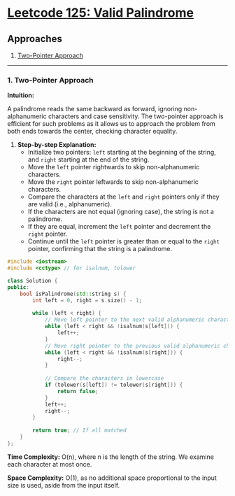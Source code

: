 # [Leetcode 125: Valid Palindrome](https://leetcode.com/problems/valid-palindrome/)

## Approaches
1. [Two-Pointer Approach](#1-two-pointer-approach)

---

### 1. Two-Pointer Approach

**Intuition:**

A palindrome reads the same backward as forward, ignoring non-alphanumeric characters and case sensitivity. The two-pointer approach is efficient for such problems as it allows us to approach the problem from both ends towards the center, checking character equality.

1. **Step-by-step Explanation:**
   - Initialize two pointers: `left` starting at the beginning of the string, and `right` starting at the end of the string.
   - Move the `left` pointer rightwards to skip non-alphanumeric characters.
   - Move the `right` pointer leftwards to skip non-alphanumeric characters.
   - Compare the characters at the `left` and `right` pointers only if they are valid (i.e., alphanumeric).
   - If the characters are not equal (ignoring case), the string is not a palindrome.
   - If they are equal, increment the `left` pointer and decrement the `right` pointer.
   - Continue until the `left` pointer is greater than or equal to the `right` pointer, confirming that the string is a palindrome.

```cpp
#include <iostream>
#include <cctype> // for isalnum, tolower

class Solution {
public:
    bool isPalindrome(std::string s) {
        int left = 0, right = s.size() - 1;
        
        while (left < right) {
            // Move left pointer to the next valid alphanumeric character
            while (left < right && !isalnum(s[left])) {
                left++;
            }
            // Move right pointer to the previous valid alphanumeric character
            while (left < right && !isalnum(s[right])) {
                right--;
            }
            
            // Compare the characters in lowercase
            if (tolower(s[left]) != tolower(s[right])) {
                return false;
            }
            left++;
            right--;
        }
        
        return true; // If all matched
    }
};
```

**Time Complexity:** O(n), where n is the length of the string. We examine each character at most once.

**Space Complexity:** O(1), as no additional space proportional to the input size is used, aside from the input itself.

